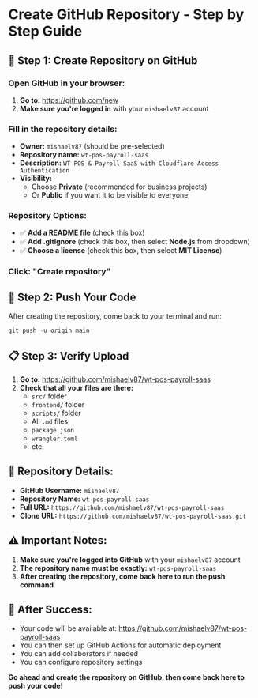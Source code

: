 # Create GitHub Repository - Step by Step Guide

## 🚀 **Step 1: Create Repository on GitHub**

### **Open GitHub in your browser:**
1. **Go to:** https://github.com/new
2. **Make sure you're logged in** with your `mishaelv87` account

### **Fill in the repository details:**
- **Owner:** `mishaelv87` (should be pre-selected)
- **Repository name:** `wt-pos-payroll-saas`
- **Description:** `WT POS & Payroll SaaS with Cloudflare Access Authentication`
- **Visibility:** 
  - Choose **Private** (recommended for business projects)
  - Or **Public** if you want it to be visible to everyone

### **Repository Options:**
- ✅ **Add a README file** (check this box)
- ✅ **Add .gitignore** (check this box, then select **Node.js** from dropdown)
- ✅ **Choose a license** (check this box, then select **MIT License**)

### **Click:** "Create repository"

## 🎯 **Step 2: Push Your Code**

After creating the repository, come back to your terminal and run:

```powershell
git push -u origin main
```

## 📋 **Step 3: Verify Upload**

1. **Go to:** https://github.com/mishaelv87/wt-pos-payroll-saas
2. **Check that all your files are there:**
   - `src/` folder
   - `frontend/` folder
   - `scripts/` folder
   - All `.md` files
   - `package.json`
   - `wrangler.toml`
   - etc.

## 🔧 **Repository Details:**
- **GitHub Username:** `mishaelv87`
- **Repository Name:** `wt-pos-payroll-saas`
- **Full URL:** `https://github.com/mishaelv87/wt-pos-payroll-saas`
- **Clone URL:** `https://github.com/mishaelv87/wt-pos-payroll-saas.git`

## ⚠️ **Important Notes:**
1. **Make sure you're logged into GitHub** with your `mishaelv87` account
2. **The repository name must be exactly:** `wt-pos-payroll-saas`
3. **After creating the repository, come back here to run the push command**

## 🎉 **After Success:**
- Your code will be available at: https://github.com/mishaelv87/wt-pos-payroll-saas
- You can then set up GitHub Actions for automatic deployment
- You can add collaborators if needed
- You can configure repository settings

**Go ahead and create the repository on GitHub, then come back here to push your code!** 